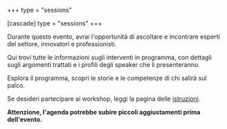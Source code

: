 +++
type = "sessions"

[cascade]
type = "sessions"
+++


Durante questo evento, avrai l'opportunità di ascoltare e incontrare esperti del settore, innovatori e professionisti.

Qui trovi tutte le informazioni sugli interventi in programma, con dettagli sugli argomenti trattati e i profili degli speaker che li presenteranno.

Esplora il programma, scopri le storie e le competenze di chi salirà sul palco.

Se desideri partecipare ai workshop, leggi la pagina delle [istruzioni](/workshops/).

**Attenzione, l'agenda potrebbe subire piccoli aggiustamenti prima dell'evento.**
